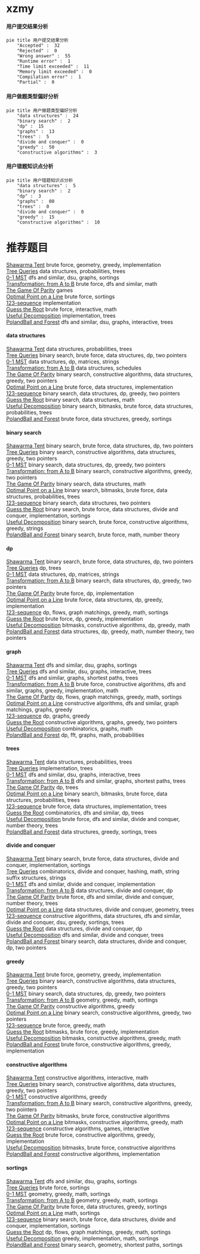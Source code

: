 # xzmy
<!-- tabs:start -->
#### **用户提交结果分析**

```mermaid
pie title 用户提交结果分析
    "Accepted" :  32
    "Rejected" :  0
    "Wrong answer" :  55
    "Runtime error" :  1
    "Time limit exceeded" :  11
    "Memory limit exceeded" :  0
    "Compilation error" :  1
    "Partial" :  0
```
#### **用户做题类型偏好分析**

```mermaid
pie title 用户做题类型偏好分析
    "data structures" :  24
    "binary search" :  2
    "dp" :  15
    "graphs" :  13
    "trees" :  5
    "divide and conquer" :  0
    "greedy" :  50
    "constructive algorithms" :  3
```
#### **用户错题知识点分析**

```mermaid
pie title 用户错题知识点分析
    "data structures" :  5
    "binary search" :  2
    "dp" :  3
    "graphs" :  00
    "trees" :  0
    "divide and conquer" :  0
    "greedy" :  15
    "constructive algorithms" :  10
```
<!-- tabs:end -->
# 推荐题目
[Shawarma Tent](http://codeforces.com/problemset/problem/1271/C)		brute force,
                        geometry,
                        greedy,
                        implementation		  
[Tree Queries](http://codeforces.com/problemset/problem/1254/D)		data structures,
                        probabilities,
                        trees		  
[0-1 MST](https://codeforces.com/contest/1243/problem/D)		dfs and similar,
                        dsu,
                        graphs,
                        sortings		  
[Transformation: from A to B](http://codeforces.com/problemset/problem/727/A)		brute force,
                        dfs and similar,
                        math		  
[The Game Of Parity](http://codeforces.com/problemset/problem/549/C)		games		  
[Optimal Point on a Line](http://codeforces.com/problemset/problem/710/B)		brute force,
                        sortings		  
[123-sequence](http://codeforces.com/problemset/problem/52/A)		implementation		  
[Guess the Root](http://codeforces.com/problemset/problem/1155/E)		brute force,
                        interactive,
                        math		  
[Useful Decomposition](http://codeforces.com/problemset/problem/981/C)		implementation,
                        trees		  
[PolandBall and Forest](http://codeforces.com/problemset/problem/755/C)		dfs and similar,
                        dsu,
                        graphs,
                        interactive,
                        trees		  
<!-- tabs:start -->
#### **data structures**
[Shawarma Tent](http://codeforces.com/problemset/problem/1254/D)		data structures,
                        probabilities,
                        trees		  
[Tree Queries](http://codeforces.com/problemset/problem/466/C)		binary search,
                        brute force,
                        data structures,
                        dp,
                        two pointers		  
[0-1 MST](http://codeforces.com/problemset/problem/696/D)		data structures,
                        dp,
                        matrices,
                        strings		  
[Transformation: from A to B](http://codeforces.com/problemset/problem/380/C)		data structures,
                        schedules		  
[The Game Of Parity](http://codeforces.com/problemset/problem/1404/C)		binary search,
                        constructive algorithms,
                        data structures,
                        greedy,
                        two pointers		  
[Optimal Point on a Line](https://codeforces.com/contest/1291/problem/C)		brute force,
                        data structures,
                        implementation		  
[123-sequence](http://codeforces.com/problemset/problem/1492/C)		binary search,
                        data structures,
                        dp,
                        greedy,
                        two pointers		  
[Guess the Root](http://codeforces.com/problemset/problem/1490/G)		binary search,
                        data structures,
                        math		  
[Useful Decomposition](http://codeforces.com/problemset/problem/1479/D)		binary search,
                        bitmasks,
                        brute force,
                        data structures,
                        probabilities,
                        trees		  
[PolandBall and Forest](http://codeforces.com/problemset/problem/1497/A)		brute force,
                        data structures,
                        greedy,
                        sortings		  
#### **binary search**
[Shawarma Tent](http://codeforces.com/problemset/problem/466/C)		binary search,
                        brute force,
                        data structures,
                        dp,
                        two pointers		  
[Tree Queries](http://codeforces.com/problemset/problem/1404/C)		binary search,
                        constructive algorithms,
                        data structures,
                        greedy,
                        two pointers		  
[0-1 MST](http://codeforces.com/problemset/problem/1492/C)		binary search,
                        data structures,
                        dp,
                        greedy,
                        two pointers		  
[Transformation: from A to B](http://codeforces.com/problemset/problem/1463/D)		binary search,
                        constructive algorithms,
                        greedy,
                        two pointers		  
[The Game Of Parity](http://codeforces.com/problemset/problem/1490/G)		binary search,
                        data structures,
                        math		  
[Optimal Point on a Line](http://codeforces.com/problemset/problem/1479/D)		binary search,
                        bitmasks,
                        brute force,
                        data structures,
                        probabilities,
                        trees		  
[123-sequence](http://codeforces.com/problemset/problem/1436/E)		binary search,
                        data structures,
                        two pointers		  
[Guess the Root](http://codeforces.com/problemset/problem/1461/D)		binary search,
                        brute force,
                        data structures,
                        divide and conquer,
                        implementation,
                        sortings		  
[Useful Decomposition](http://codeforces.com/problemset/problem/1493/C)		binary search,
                        brute force,
                        constructive algorithms,
                        greedy,
                        strings		  
[PolandBall and Forest](http://codeforces.com/problemset/problem/1487/D)		binary search,
                        brute force,
                        math,
                        number theory		  
#### **dp**
[Shawarma Tent](http://codeforces.com/problemset/problem/466/C)		binary search,
                        brute force,
                        data structures,
                        dp,
                        two pointers		  
[Tree Queries](http://codeforces.com/problemset/problem/512/D)		dp,
                        trees		  
[0-1 MST](http://codeforces.com/problemset/problem/696/D)		data structures,
                        dp,
                        matrices,
                        strings		  
[Transformation: from A to B](http://codeforces.com/problemset/problem/1492/C)		binary search,
                        data structures,
                        dp,
                        greedy,
                        two pointers		  
[The Game Of Parity](https://codeforces.com/contest/1457/problem/C)		brute force,
                        dp,
                        implementation		  
[Optimal Point on a Line](http://codeforces.com/problemset/problem/1491/C)		brute force,
                        data structures,
                        dp,
                        greedy,
                        implementation		  
[123-sequence](http://codeforces.com/problemset/problem/1437/C)		dp,
                        flows,
                        graph matchings,
                        greedy,
                        math,
                        sortings		  
[Guess the Root](http://codeforces.com/problemset/problem/1499/B)		brute force,
                        dp,
                        greedy,
                        implementation		  
[Useful Decomposition](http://codeforces.com/problemset/problem/1491/D)		bitmasks,
                        constructive algorithms,
                        dp,
                        greedy,
                        math		  
[PolandBall and Forest](http://codeforces.com/problemset/problem/1497/E1)		data structures,
                        dp,
                        greedy,
                        math,
                        number theory,
                        two pointers		  
#### **graph**
[Shawarma Tent](https://codeforces.com/contest/1243/problem/D)		dfs and similar,
                        dsu,
                        graphs,
                        sortings		  
[Tree Queries](http://codeforces.com/problemset/problem/755/C)		dfs and similar,
                        dsu,
                        graphs,
                        interactive,
                        trees		  
[0-1 MST](http://codeforces.com/problemset/problem/1184/E2)		dfs and similar,
                        graphs,
                        shortest paths,
                        trees		  
[Transformation: from A to B](http://codeforces.com/problemset/problem/1487/C)		brute force,
                        constructive algorithms,
                        dfs and similar,
                        graphs,
                        greedy,
                        implementation,
                        math		  
[The Game Of Parity](http://codeforces.com/problemset/problem/1437/C)		dp,
                        flows,
                        graph matchings,
                        greedy,
                        math,
                        sortings		  
[Optimal Point on a Line](http://codeforces.com/problemset/problem/1470/D)		constructive algorithms,
                        dfs and similar,
                        graph matchings,
                        graphs,
                        greedy		  
[123-sequence](http://codeforces.com/problemset/problem/1476/C)		dp,
                        graphs,
                        greedy		  
[Guess the Root](http://codeforces.com/problemset/problem/1304/D)		constructive algorithms,
                        graphs,
                        greedy,
                        two pointers		  
[Useful Decomposition](http://codeforces.com/problemset/problem/1475/C)		combinatorics,
                        graphs,
                        math		  
[PolandBall and Forest](http://codeforces.com/problemset/problem/553/E)		dp,
                        fft,
                        graphs,
                        math,
                        probabilities		  
#### **trees**
[Shawarma Tent](http://codeforces.com/problemset/problem/1254/D)		data structures,
                        probabilities,
                        trees		  
[Tree Queries](http://codeforces.com/problemset/problem/981/C)		implementation,
                        trees		  
[0-1 MST](http://codeforces.com/problemset/problem/755/C)		dfs and similar,
                        dsu,
                        graphs,
                        interactive,
                        trees		  
[Transformation: from A to B](http://codeforces.com/problemset/problem/1184/E2)		dfs and similar,
                        graphs,
                        shortest paths,
                        trees		  
[The Game Of Parity](http://codeforces.com/problemset/problem/512/D)		dp,
                        trees		  
[Optimal Point on a Line](http://codeforces.com/problemset/problem/1479/D)		binary search,
                        bitmasks,
                        brute force,
                        data structures,
                        probabilities,
                        trees		  
[123-sequence](http://codeforces.com/problemset/problem/1511/C)		brute force,
                        data structures,
                        implementation,
                        trees		  
[Guess the Root](http://codeforces.com/problemset/problem/1499/F)		combinatorics,
                        dfs and similar,
                        dp,
                        trees		  
[Useful Decomposition](http://codeforces.com/problemset/problem/1491/E)		brute force,
                        dfs and similar,
                        divide and conquer,
                        number theory,
                        trees		  
[PolandBall and Forest](http://codeforces.com/problemset/problem/1466/D)		data structures,
                        greedy,
                        sortings,
                        trees		  
#### **divide and conquer**
[Shawarma Tent](http://codeforces.com/problemset/problem/1461/D)		binary search,
                        brute force,
                        data structures,
                        divide and conquer,
                        implementation,
                        sortings		  
[Tree Queries](http://codeforces.com/problemset/problem/1466/G)		combinatorics,
                        divide and conquer,
                        hashing,
                        math,
                        string suffix structures,
                        strings		  
[0-1 MST](http://codeforces.com/problemset/problem/1490/D)		dfs and similar,
                        divide and conquer,
                        implementation		  
[Transformation: from A to B](https://codeforces.com/contest/1483/problem/C)		data structures,
                        divide and conquer,
                        dp		  
[The Game Of Parity](http://codeforces.com/problemset/problem/1491/E)		brute force,
                        dfs and similar,
                        divide and conquer,
                        number theory,
                        trees		  
[Optimal Point on a Line](http://codeforces.com/problemset/problem/1303/G)		data structures,
                        divide and conquer,
                        geometry,
                        trees		  
[123-sequence](http://codeforces.com/problemset/problem/1494/D)		constructive algorithms,
                        data structures,
                        dfs and similar,
                        divide and conquer,
                        dsu,
                        greedy,
                        sortings,
                        trees		  
[Guess the Root](http://codeforces.com/problemset/problem/1482/E)		data structures,
                        divide and conquer,
                        dp		  
[Useful Decomposition](http://codeforces.com/problemset/problem/566/C)		dfs and similar,
                        divide and conquer,
                        trees		  
[PolandBall and Forest](http://codeforces.com/problemset/problem/1428/F)		binary search,
                        data structures,
                        divide and conquer,
                        dp,
                        two pointers		  
#### **greedy**
[Shawarma Tent](http://codeforces.com/problemset/problem/1271/C)		brute force,
                        geometry,
                        greedy,
                        implementation		  
[Tree Queries](http://codeforces.com/problemset/problem/1404/C)		binary search,
                        constructive algorithms,
                        data structures,
                        greedy,
                        two pointers		  
[0-1 MST](http://codeforces.com/problemset/problem/1492/C)		binary search,
                        data structures,
                        dp,
                        greedy,
                        two pointers		  
[Transformation: from A to B](https://codeforces.com/contest/1496/problem/C)		geometry,
                        greedy,
                        math,
                        sortings		  
[The Game Of Parity](http://codeforces.com/problemset/problem/1493/A)		constructive algorithms,
                        greedy		  
[Optimal Point on a Line](http://codeforces.com/problemset/problem/1463/D)		binary search,
                        constructive algorithms,
                        greedy,
                        two pointers		  
[123-sequence](http://codeforces.com/problemset/problem/1462/C)		brute force,
                        greedy,
                        math		  
[Guess the Root](http://codeforces.com/problemset/problem/1494/B)		bitmasks,
                        brute force,
                        greedy,
                        implementation		  
[Useful Decomposition](http://codeforces.com/problemset/problem/1492/D)		bitmasks,
                        constructive algorithms,
                        greedy,
                        math		  
[PolandBall and Forest](https://codeforces.com/contest/1483/problem/A)		brute force,
                        constructive algorithms,
                        greedy,
                        implementation		  
#### **constructive algorithms**
[Shawarma Tent](http://codeforces.com/problemset/problem/727/C)		constructive algorithms,
                        interactive,
                        math		  
[Tree Queries](http://codeforces.com/problemset/problem/1404/C)		binary search,
                        constructive algorithms,
                        data structures,
                        greedy,
                        two pointers		  
[0-1 MST](http://codeforces.com/problemset/problem/1493/A)		constructive algorithms,
                        greedy		  
[Transformation: from A to B](http://codeforces.com/problemset/problem/1463/D)		binary search,
                        constructive algorithms,
                        greedy,
                        two pointers		  
[The Game Of Parity](https://codeforces.com/contest/1456/problem/B)		bitmasks,
                        brute force,
                        constructive algorithms		  
[Optimal Point on a Line](http://codeforces.com/problemset/problem/1492/D)		bitmasks,
                        constructive algorithms,
                        greedy,
                        math		  
[123-sequence](https://codeforces.com/contest/1504/problem/D)		constructive algorithms,
                        games,
                        interactive		  
[Guess the Root](https://codeforces.com/contest/1483/problem/A)		brute force,
                        constructive algorithms,
                        greedy,
                        implementation		  
[Useful Decomposition](https://codeforces.com/contest/1457/problem/D)		bitmasks,
                        brute force,
                        constructive algorithms		  
[PolandBall and Forest](http://codeforces.com/problemset/problem/1513/A)		constructive algorithms,
                        implementation		  
#### **sortings**
[Shawarma Tent](https://codeforces.com/contest/1243/problem/D)		dfs and similar,
                        dsu,
                        graphs,
                        sortings		  
[Tree Queries](http://codeforces.com/problemset/problem/710/B)		brute force,
                        sortings		  
[0-1 MST](https://codeforces.com/contest/1496/problem/C)		geometry,
                        greedy,
                        math,
                        sortings		  
[Transformation: from A to B](http://codeforces.com/problemset/problem/1495/A)		geometry,
                        greedy,
                        math,
                        sortings		  
[The Game Of Parity](http://codeforces.com/problemset/problem/1497/A)		brute force,
                        data structures,
                        greedy,
                        sortings		  
[Optimal Point on a Line](http://codeforces.com/problemset/problem/1427/A)		math,
                        sortings		  
[123-sequence](http://codeforces.com/problemset/problem/1461/D)		binary search,
                        brute force,
                        data structures,
                        divide and conquer,
                        implementation,
                        sortings		  
[Guess the Root](http://codeforces.com/problemset/problem/1437/C)		dp,
                        flows,
                        graph matchings,
                        greedy,
                        math,
                        sortings		  
[Useful Decomposition](http://codeforces.com/problemset/problem/1473/A)		greedy,
                        implementation,
                        math,
                        sortings		  
[PolandBall and Forest](http://codeforces.com/problemset/problem/1486/B)		binary search,
                        geometry,
                        shortest paths,
                        sortings		  
<!-- tabs:end -->
